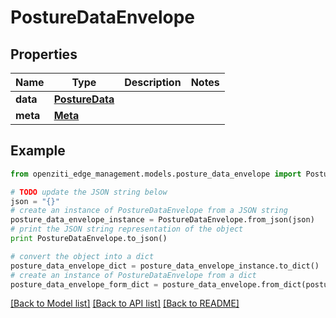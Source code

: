 # PostureDataEnvelope


## Properties
Name | Type | Description | Notes
------------ | ------------- | ------------- | -------------
**data** | [**PostureData**](PostureData.md) |  | 
**meta** | [**Meta**](Meta.md) |  | 

## Example

```python
from openziti_edge_management.models.posture_data_envelope import PostureDataEnvelope

# TODO update the JSON string below
json = "{}"
# create an instance of PostureDataEnvelope from a JSON string
posture_data_envelope_instance = PostureDataEnvelope.from_json(json)
# print the JSON string representation of the object
print PostureDataEnvelope.to_json()

# convert the object into a dict
posture_data_envelope_dict = posture_data_envelope_instance.to_dict()
# create an instance of PostureDataEnvelope from a dict
posture_data_envelope_form_dict = posture_data_envelope.from_dict(posture_data_envelope_dict)
```
[[Back to Model list]](../README.md#documentation-for-models) [[Back to API list]](../README.md#documentation-for-api-endpoints) [[Back to README]](../README.md)


